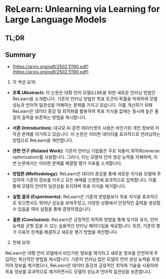 # ReLearn: Unlearning via Learning for Large Language Models
## TL;DR
## Summary
- [https://arxiv.org/pdf/2502.11190.pdf](https://arxiv.org/pdf/2502.11190.pdf)

1. 각 섹션 요약:

- **초록 (Abstract):** 이 논문은 대형 언어 모델(LLM)을 위한 새로운 언러닝 방법인 ReLearn을 소개합니다. 기존의 언러닝 방법은 목표 토큰의 확률을 억제하여 모델 성능과 언어적 일관성을 저해하는 문제를 가지고 있습니다. 이를 개선하기 위해 ReLearn은 데이터 증강 및 최적화를 활용하여 목표 지식을 없애는 동시에 높은 품질의 출력을 보존하는 방법을 제시합니다.

- **서론 (Introduction):** 대규모 AI 훈련 데이터셋의 사용은 비인가된 개인 정보와 저작권 문제를 야기하고 있습니다. 이 논문은 이러한 데이터를 효과적으로 언러닝하는 방법으로 ReLearn을 제안합니다.

- **관련 연구 (Related Work):** 기존의 언러닝 기법들은 주로 되돌이 최적화(reverse optimization)를 사용합니다. 그러나, 이는 모델의 언어 생성 능력을 저해하며, 이번 논문에서는 이러한 문제를 해결할 평가 지표를 소개합니다.

- **방법론 (Methodology):** ReLearn은 데이터 증강을 통해 새로운 지식을 모델에 주입하여 기존의 정보를 지우고 모든 예제를 신경망에 효과적으로 입력합니다. 이를 통해 모델의 언어적 일관성을 유지하며 목표 지식을 제거합니다.

- **실험 결과 (Experiments):** ReLearn은 기존의 방법들보다 목표 지식을 효과적으로 잊으면서도 뛰어난 성능을 보여주었고, 다양한 상황에서 안정적인 출력을 생성할 수 있음을 여러 실험을 통해 증명하였습니다.

- **결론 (Conclusion):** ReLearn은 긍정적인 최적화 방법을 통해 잊기와 유지, 언어 능력을 균형 잡을 수 있는 실용적인 언러닝 패러다임을 제공합니다. 또한, 기존의 평가 지표의 한계를 해결하고 새로운 평가 방법을 제안합니다.

2. 전체 요약:

ReLearn은 대형 언어 모델에서 비인가된 정보를 제거하고 새로운 정보를 안전하게 주입하는 혁신적인 방법을 제시합니다. 기존의 언러닝 법은 모델의 언어 생성 능력을 희생하여 정보를 제거했으나, ReLearn은 데이터 증강과 긍정적인 최적화 기술을 사용하여 목표 정보를 효과적으로 제거하면서도 모델의 성능과 언어적 일관성을 보존합니다.